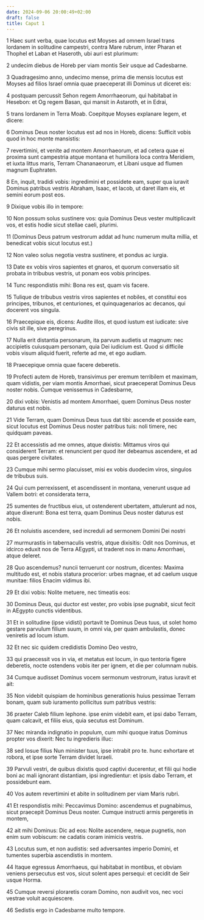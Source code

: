 ```yaml
---
date: 2024-09-06 20:00:49+02:00
draft: false
title: Caput 1
---
```





1 Haec sunt verba, quae locutus est Moyses ad omnem Israel trans Iordanem in solitudine campestri, contra Mare rubrum, inter Pharan et Thophel et Laban et Haseroth, ubi auri est plurimum:

2 undecim diebus de Horeb per viam montis Seir usque ad Cadesbarne.

3 Quadragesimo anno, undecimo mense, prima die mensis locutus est Moyses ad filios Israel omnia quae praeceperat illi Dominus ut diceret eis:

4 postquam percussit Sehon regem Amorrhaeorum, qui habitabat in Hesebon: et Og regem Basan, qui mansit in Astaroth, et in Edrai,

5 trans Iordanem in Terra Moab. Coepitque Moyses explanare legem, et dicere:

6 Dominus Deus noster locutus est ad nos in Horeb, dicens: Sufficit vobis quod in hoc monte mansistis:

7 revertimini, et venite ad montem Amorrhaeorum, et ad cetera quae ei proxima sunt campestria atque montana et humiliora loca contra Meridiem, et iuxta littus maris, Terram Chananaeorum, et Libani usque ad flumen magnum Euphraten.

8 En, inquit, tradidi vobis: ingredimini et possidete eam, super qua iuravit Dominus patribus vestris Abraham, Isaac, et Iacob, ut daret illam eis, et semini eorum post eos.

9 Dixique vobis illo in tempore:

10 Non possum solus sustinere vos: quia Dominus Deus vester multiplicavit vos, et estis hodie sicut stellae caeli, plurimi.

11 (Dominus Deus patrum vestrorum addat ad hunc numerum multa millia, et benedicat vobis sicut locutus est.)

12 Non valeo solus negotia vestra sustinere, et pondus ac iurgia.

13 Date ex vobis viros sapientes et gnaros, et quorum conversatio sit probata in tribubus vestris, ut ponam eos vobis principes.

14 Tunc respondistis mihi: Bona res est, quam vis facere.

15 Tulique de tribubus vestris viros sapientes et nobiles, et constitui eos principes, tribunos, et centuriones, et quinquagenarios ac decanos, qui docerent vos singula.

16 Praecepique eis, dicens: Audite illos, et quod iustum est iudicate: sive civis sit ille, sive peregrinus.

17 Nulla erit distantia personarum, ita parvum audietis ut magnum: nec accipietis cuiusquam personam, quia Dei iudicium est. Quod si difficile vobis visum aliquid fuerit, referte ad me, et ego audiam.

18 Praecepique omnia quae facere deberetis.

19 Profecti autem de Horeb, transivimus per eremum terribilem et maximam, quam vidistis, per viam montis Amorrhaei, sicut praeceperat Dominus Deus noster nobis. Cumque venissemus in Cadesbarne,

20 dixi vobis: Venistis ad montem Amorrhaei, quem Dominus Deus noster daturus est nobis.

21 Vide Terram, quam Dominus Deus tuus dat tibi: ascende et posside eam, sicut locutus est Dominus Deus noster patribus tuis: noli timere, nec quidquam paveas.

22 Et accessistis ad me omnes, atque dixistis: Mittamus viros qui considerent Terram: et renuncient per quod iter debeamus ascendere, et ad quas pergere civitates.

23 Cumque mihi sermo placuisset, misi ex vobis duodecim viros, singulos de tribubus suis.

24 Qui cum perrexissent, et ascendissent in montana, venerunt usque ad Vallem botri: et considerata terra,

25 sumentes de fructibus eius, ut ostenderent ubertatem, attulerunt ad nos, atque dixerunt: Bona est terra, quam Dominus Deus noster daturus est nobis.

26 Et noluistis ascendere, sed increduli ad sermonem Domini Dei nostri

27 murmurastis in tabernaculis vestris, atque dixisitis: Odit nos Dominus, et idcirco eduxit nos de Terra AEgypti, ut traderet nos in manu Amorrhaei, atque deleret.

28 Quo ascendemus? nuncii terruerunt cor nostrum, dicentes: Maxima multitudo est, et nobis statura procerior: urbes magnae, et ad caelum usque munitae: filios Enacim vidimus ibi.

29 Et dixi vobis: Nolite metuere, nec timeatis eos:

30 Dominus Deus, qui ductor est vester, pro vobis ipse pugnabit, sicut fecit in AEgypto cunctis videntibus.

31 Et in solitudine (ipse vidisti) portavit te Dominus Deus tuus, ut solet homo gestare parvulum filium suum, in omni via, per quam ambulastis, donec veniretis ad locum istum.

32 Et nec sic quidem credidistis Domino Deo vestro,

33 qui praecessit vos in via, et metatus est locum, in quo tentoria figere deberetis, nocte ostendens vobis iter per ignem, et die per columnam nubis.

34 Cumque audisset Dominus vocem sermonum vestrorum, iratus iuravit et ait:

35 Non videbit quispiam de hominibus generationis huius pessimae Terram bonam, quam sub iuramento pollicitus sum patribus vestris:

36 praeter Caleb filium Iephone. ipse enim videbit eam, et ipsi dabo Terram, quam calcavit, et filiis eius, quia secutus est Dominum.

37 Nec miranda indignatio in populum, cum mihi quoque iratus Dominus propter vos dixerit: Nec tu ingredieris illuc:

38 sed Iosue filius Nun minister tuus, ipse intrabit pro te. hunc exhortare et robora, et ipse sorte Terram dividet Israeli.

39 Parvuli vestri, de quibus dixistis quod captivi ducerentur, et filii qui hodie boni ac mali ignorant distantiam, ipsi ingredientur: et ipsis dabo Terram, et possidebunt eam.

40 Vos autem revertimini et abite in solitudinem per viam Maris rubri.

41 Et respondistis mihi: Peccavimus Domino: ascendemus et pugnabimus, sicut praecepit Dominus Deus noster. Cumque instructi armis pergeretis in montem,

42 ait mihi Dominus: Dic ad eos: Nolite ascendere, neque pugnetis, non enim sum vobiscum: ne cadatis coram inimicis vestris.

43 Locutus sum, et non audistis: sed adversantes imperio Domini, et tumentes superbia ascendistis in montem.

44 Itaque egressus Amorrhaeus, qui habitabat in montibus, et obviam veniens persecutus est vos, sicut solent apes persequi: et cecidit de Seir usque Horma.

45 Cumque reversi ploraretis coram Domino, non audivit vos, nec voci vestrae voluit acquiescere.

46 Sedistis ergo in Cadesbarne multo tempore.

